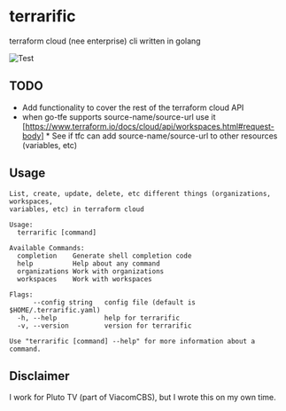 # terrarific

terraform cloud (nee enterprise) cli written in golang

![Test](https://github.com/iggy/terrarific/workflows/Test/badge.svg?branch=master)

## TODO

* Add functionality to cover the rest of the terraform cloud API
* when go-tfe supports source-name/source-url use it [https://www.terraform.io/docs/cloud/api/workspaces.html#request-body]
        * See if tfc can add source-name/source-url to other resources (variables, etc)


## Usage

```text
List, create, update, delete, etc different things (organizations, workspaces,
variables, etc) in terraform cloud

Usage:
  terrarific [command]

Available Commands:
  completion    Generate shell completion code
  help          Help about any command
  organizations Work with organizations
  workspaces    Work with workspaces

Flags:
      --config string   config file (default is $HOME/.terrarific.yaml)
  -h, --help            help for terrarific
  -v, --version         version for terrarific

Use "terrarific [command] --help" for more information about a command.
```

## Disclaimer

I work for Pluto TV (part of ViacomCBS), but I wrote this on my own time.
